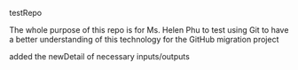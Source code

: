 testRepo

The whole purpose of this repo is for Ms. Helen Phu to test using Git to have a better understanding of this technology for the GitHub migration project

added the newDetail of necessary inputs/outputs
